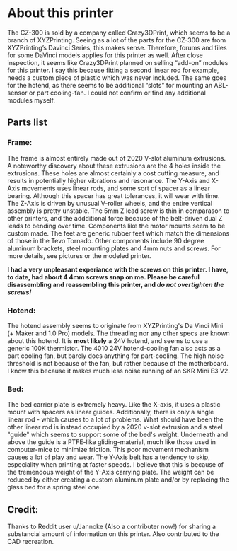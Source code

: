 # About this printer

The CZ-300 is sold by a company called Crazy3DPrint, which seems to be a branch of XYZPrinting. Seeing as a lot of the parts for the CZ-300 are from XYZPrinting’s Davinci Series, this makes sense. Therefore, forums and files for some DaVinci models applies for this printer as well. After close inspection, it seems like Crazy3DPrint planned on selling “add-on” modules for this printer. I say this because fitting a second linear rod for example, needs a custom piece of plastic which was never included. The same goes for the hotend, as there seems to be additional “slots” for mounting an ABL-sensor or part cooling-fan. I could not confirm or find any additional modules myself.

## Parts list 
### Frame: 
The frame is almost entirely made out of 2020 V-slot aluminum extrusions. A noteworthy discovery about these extrusions are the 4 holes inside the extrusions. These holes are almost certainly a cost cutting measure, and results in potentially higher vibrations and resonance. The Y-Axis and X-Axis movements uses linear rods, and some sort of spacer as a linear bearing. Although this spacer has great tolerances, it will wear with time. The Z-Axis is driven by unusual V-roller wheels, and the entire vertical assembly is pretty unstable. The 5mm Z lead screw is thin in comparason to other printers, and the addditional force because of the belt-driven dual Z leads to bending over time. Components like the motor mounts seem to be custom made. The feet are generic rubber feet which match the dimensions of those in the Tevo Tornado. Other components include 90 degree aluminum brackets, steel mounting plates and 4mm nuts and screws. For more details, see pictures or the modeled printer. 

**I had a very unpleasant experiance with the screws on this printer. I have, to date, had about 4 4mm screws snap on me. Please be careful disassembling and reassembling this printer, and _do not overtighten the screws!_**

### Hotend:
The hotend assembly seems to originate from XYZPrinting's Da Vinci Mini (+ Maker and 1.0 Pro) models. The threading nor any other specs are known about this hotend. It is **most likely** a 24V hotend, and seems to use a generic 100K thermistor. The 4010 24V hotend-cooling fan also acts as a part cooling fan, but barely does anything for part-cooling. The high noise threshold is not because of the fan, but rather because of the motherboard. I know this because it makes much less noise running of an SKR Mini E3 V2. 

### Bed: 
The bed carrier plate is extremely heavy. Like the X-axis, it uses a plastic mount with spacers as linear guides. Additionally, there is only a single linear rod - which causes to a lot of problems. What should have been the other linear rod is instead occupied by a 2020 v-slot extrusion and a steel "guide" which seems to support some of the bed's weight. Underneath and above the guide is a PTFE-like gliding-material, much like those used in computer-mice to minimize friction. This poor movement mechanism causes a lot of play and wear. The Y-Axis belt has a tendency to skip, especiallty when printing at faster speeds. I believe that this is because of the tremendous weight of the Y-Axis carrying plate. The weight can be reduced by either creating a custom aluminum plate and/or by replacing the glass bed for a spring steel one. 

## Credit: 
Thanks to Reddit user u/Jannoke (Also a contributer now!) for sharing a substancial amount of information on this printer. Also contributed to the CAD recreation. 
